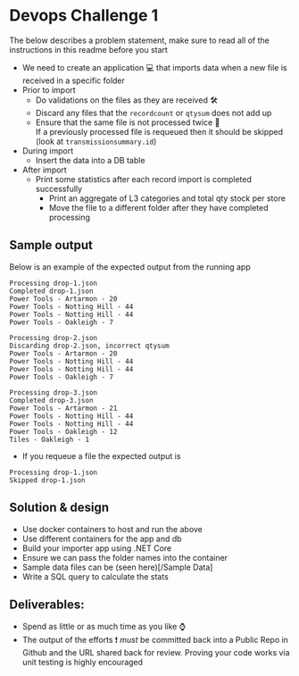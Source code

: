 # Devops Challenge 1

The below describes a problem statement, make sure to read all of the instructions in this readme before you start

- We need to create an application :computer: that imports data when a new file is received in a specific folder 
- Prior to import
    - Do validations on the files as they are received :hammer_and_wrench:
    - Discard any files that the `recordcount` or `qtysum` does not add up
    - Ensure that the same file is not processed twice :triangular_flag_on_post:  
      If a previously processed file is requeued then it should be skipped (look at `transmissionsummary.id`)
- During import
    - Insert the data into a DB table
- After import
    - Print some statistics after each record import is completed successfully
        - Print an aggregate of L3 categories and total qty stock per store
        - Move the file to a different folder after they have completed processing
        


## Sample output
Below is an example of the expected output from the running app
```
Processing drop-1.json
Completed drop-1.json
Power Tools - Artarmon - 20
Power Tools - Notting Hill - 44
Power Tools - Notting Hill - 44
Power Tools - Oakleigh - 7

Processing drop-2.json
Discarding drop-2.json, incorrect qtysum
Power Tools - Artarmon - 20
Power Tools - Notting Hill - 44
Power Tools - Notting Hill - 44
Power Tools - Oakleigh - 7

Processing drop-3.json
Completed drop-3.json
Power Tools - Artarmon - 21
Power Tools - Notting Hill - 44
Power Tools - Notting Hill - 44
Power Tools - Oakleigh - 12
Tiles - Oakleigh - 1

```
- If you requeue a file the expected output is
```
Processing drop-1.json
Skipped drop-1.json
```



## Solution & design
- Use docker containers to host and run the above
- Use different containers for the app and db
- Build your importer app using .NET Core
- Ensure we can pass the folder names into the container
- Sample data files can be (seen here)[/Sample Data]
- Write a SQL query to calculate the stats

## Deliverables:

- Spend as little or as much time as you like :watch:
- The output of the efforts :exclamation: *must* be committed back into a Public Repo in Github and the URL shared back for review.
Proving your code works via unit testing is highly encouraged



